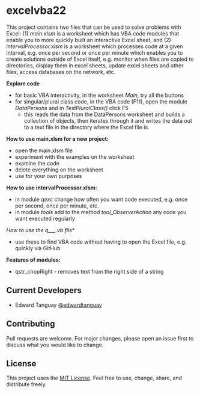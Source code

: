 # excelvba22

This project contains two files that can be used to solve problems with Excel: (1) *main.xlsm* is a worksheet which has VBA code modules that enable you to more quickly built an interactive Excel sheet, and (2) *intervalProcessor.xlsm* is a worksheet which processes code at a given interval, e.g. once per second or once per minute which enables you to create solutions outside of Excel itself, e.g. monitor when files are copied to directories, display them in excel sheets, update excel sheets and other files, access databases on the network, etc.

**Explore code**

- for basic VBA interactivity, in the worksheet *Main*, try all the buttons
- for singular/plural class code, in the VBA code (F11), open the module *DataPersons* and in *TestPluralClass()* click F5
	- this reads the data from the DataPersons worksheet and builds a collection of objects, then iterates through it and writes the data out to a text file in the directory where the Excel file is

**How to use main.xlsm for a new project:**

- open the main.xlsm file
- experiment with the examples on the worksheet
- examine the code
- delete everything on the worksheet
- use for your own purposes

**How to use intervalProcessor.xlsm:**
- in module *qexc* change how often you want code executed, e.g. once per second, once per minute, etc.
- in module *tools* add to the method *tool_ObserverAction* any code you want executed regularly

**How to use the q___.vb* fils**

- use these to find VBA code without having to open the Excel file, e.g. quickly via GitHub

**Features of modules:**

- qstr_chopRight - removes text from the right side of a string

## Current Developers

* Edward Tanguay [@edwardtanguay](https://github.com/edwardtanguay)

## Contributing
Pull requests are welcome. For major changes, please open an issue first to discuss what you would like to change.

## License

This project uses the [MIT License](https://choosealicense.com/licenses/mit). Feel free to use, change, share, and distribute freely.